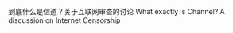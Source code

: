 到底什么是信道？关于互联网审查的讨论
What exactly is Channel? A discussion on Internet Censorship


<!--stackedit_data:
eyJoaXN0b3J5IjpbLTIyOTEwMzczMCwxMTM2NjY1NDU3XX0=
-->